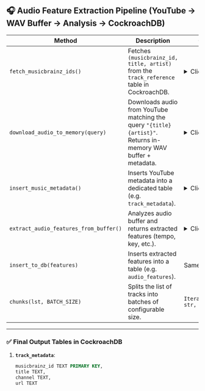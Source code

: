 ## 🎧 Audio Feature Extraction Pipeline (YouTube → WAV Buffer → Analysis → CockroachDB)

| Method | Description | Output Schema |
|--------|-------------|----------------|
| `fetch_musicbrainz_ids()` | Fetches `(musicbrainz_id, title, artist)` from the `track_reference` table in CockroachDB. | <details><summary>Click to view</summary><pre>[<br>  ("musicbrainz_id_1", "Title 1", "Artist 1"),<br>  ("musicbrainz_id_2", "Title 2", "Artist 2"),<br>  ...<br>]</pre></details> |
| `download_audio_to_memory(query)` | Downloads audio from YouTube matching the query `"{title} {artist}"`. Returns in-memory WAV buffer + metadata. | <details><summary>Click to view</summary><pre>(<br>  BytesIO,   # audio buffer in WAV format<br>  str,       # YouTube title<br>  str,       # Channel name<br>  str        # YouTube URL<br>)</pre></details> |
| `insert_music_metadata()` | Inserts YouTube metadata into a dedicated table (e.g. `track_metadata`). | <details><summary>Click to view</summary><pre>{<br>  "musicbrainz_id": str,<br>  "title": str,<br>  "channel": str,<br>  "url": str<br>}</pre></details> |
| `extract_audio_features_from_buffer()` | Analyzes audio buffer and returns extracted features (tempo, key, etc.). | <details><summary>Click to view</summary><pre>{<br>  "tempo": float,<br>  "duration": float,<br>  "rms": float,<br>  "zero_crossing_rate": float,<br>  "spectral_centroid": float,<br>  ...<br>  "musicbrainz_id": str<br>}</pre></details> |
| `insert_to_db(features)` | Inserts extracted features into a table (e.g. `audio_features`). | Same as above |
| `chunks(lst, BATCH_SIZE)` | Splits the list of tracks into batches of configurable size. | `Iterator[List[Tuple[str, str, str]]]` |

---

### ✅ Final Output Tables in CockroachDB

1. **`track_metadata`**:
   ```sql
   musicbrainz_id TEXT PRIMARY KEY,
   title TEXT,
   channel TEXT,
   url TEXT
